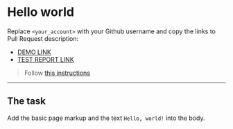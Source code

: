 # Hello world
Replace `<your_account>` with your Github username and copy the links to Pull Request description:
- [DEMO LINK](https://alina-isakova.github.io/layout_hello-world/)
- [TEST REPORT LINK](alina-isakova.github.io/layout_hello-world/report/html_report/)

> Follow [this instructions](https://mate-academy.github.io/layout_task-guideline/#how-to-solve-the-layout-tasks-on-github)
___

## The task
Add the basic page markup and the text `Hello, world!` into the body.

